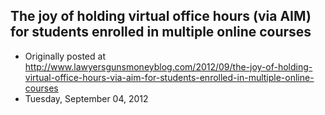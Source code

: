 ## The joy of holding virtual office hours (via AIM) for students enrolled in multiple online courses

 * Originally posted at http://www.lawyersgunsmoneyblog.com/2012/09/the-joy-of-holding-virtual-office-hours-via-aim-for-students-enrolled-in-multiple-online-courses
 * Tuesday, September 04, 2012

